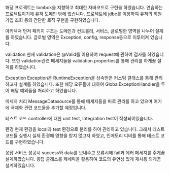 해당 프로젝트는 lombok을 지향하고 최대한 자바코드로 구현을 하였습니다.
연습하는 프로젝트이기에 유저 도메인 밖에 없습니다.
프로젝트에 jdbc를 이용하여 유저의 회원가입 조회 등의 간단한 로직 구현을 구현하였습니다.

아키텍쳐
먼저 패키지 구조는 도메인과 컨트롤러, 서비스, 글로벌한 영역을 나누어 설계를 하였습니다.
글로벌 영역은 Exception, config, response등으로 이루어져 있습니다.

validation
현재 validation은 @Valid를 이용하여 request에 관하여 검사를 하였습니다.
또한 validation관련 메세지들을 validation.properties를 통해 관리를 하게끔 설계를 하였습니다.

Exception
Exception은 RuntimeException을 상속받은 커스텀 클래스를 통해 관리하고자 설계를 하였습니다.
또한 해당 오류들에 대하여 GlobalExceptionHandler을 두어 해당 예외들을 처리하고 하였습니다.

메세지 처리
MessageDatasource를 통해 메세지들을 따로 관리를 하고 있으며 여기에 국제화 관련 코드들을 추가할 예정입니다.

테스트 코드
controller에 대한 unit test, Integration test이 작성되어있습니다.

환경
현재 환경을 local과 test 환경으로 분리를 하여 관리하고 있습니다.
그래서 테스트 코드들 실행시 실제 환경에 영향을 받지 않고자 하였고, 인메모리 디비를 통해 테스트 코드를 구현하였습니다.

응답
서비스 성공시 success와 data를 보내주고 오류시에 fail과 에러 메세지를 주게끔 설계하였습니다.
응답 클래스를 제네릭을 활용하여 코드의 유연성 있게 재사용 되게끔 설계하였습니다.